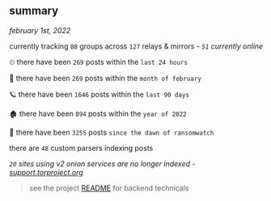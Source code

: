 
## summary
_february 1st, 2022_

currently tracking `88` groups across `127` relays & mirrors - _`51` currently online_

⏲ there have been `269` posts within the `last 24 hours`

🦈 there have been `269` posts within the `month of february`

🪐 there have been `1646` posts within the `last 90 days`

🏚 there have been `894` posts within the `year of 2022`

🦕 there have been `3255` posts `since the dawn of ransomwatch`

there are `48` custom parsers indexing posts

_`20` sites using v2 onion services are no longer indexed - [support.torproject.org](https://support.torproject.org/onionservices/v2-deprecation/)_

> see the project [README](https://github.com/thetanz/ransomwatch#ransomwatch--) for backend technicals
